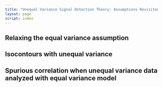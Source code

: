 ```yaml
---
title: "Unequal Variance Signal Detection Theory: Assumptions Revisited"
layout: page
script: index
---
```


## Relaxing the equal variance assumption

<sdt-example-interactive>
  <sdt-control z-roc></sdt-control>
  <sdt-table numeric interactive summary="stimulusRates accuracy"
    hits="80" misses="20" false-alarms="10" correct-rejections="90"></sdt-table>
  <roc-space z-roc interactive point="all" iso-d="all" iso-c="all"></roc-space>
  <sdt-model interactive unequal threshold distributions bias sensitivity variance color="outcome"></sdt-model>
</sdt-example-interactive>

## Isocontours with unequal variance

<sdt-example-interactive>
  <sdt-control z-roc></sdt-control>
  <sdt-model unequal threshold distributions variance color="outcome"></sdt-model>
  <roc-space z-roc contour="sensitivity" point="none" iso-d="none" iso-c="none"></roc-space>
  <roc-space z-roc contour="bias" point="none" iso-d="none" iso-c="none"></roc-space>
</sdt-example-interactive>

## Spurious correlation when unequal variance data analyzed with equal variance model

<sdt-example-unequal>
  <sdt-control z-roc></sdt-control>
  <sdt-model interactive unequal distributions sensitivity variance color="stimulus"></sdt-model>
  <roc-space z-roc contour="sensitivity" point="rest" iso-d="rest" iso-c="rest"></roc-space>
</sdt-example-interactive>
